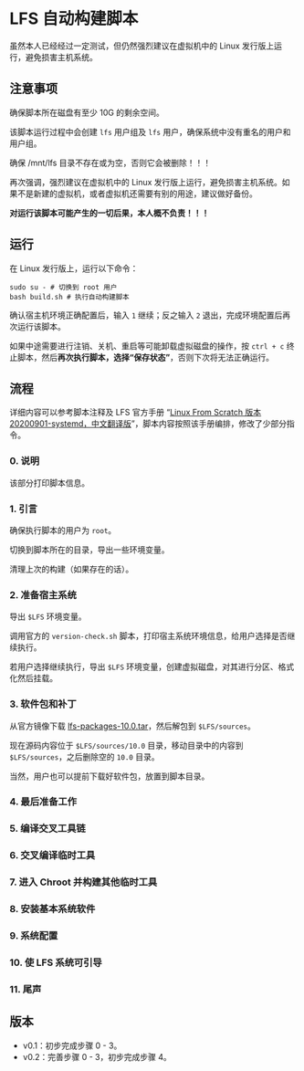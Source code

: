 # LFS 自动构建脚本

虽然本人已经经过一定测试，但仍然强烈建议在虚拟机中的 Linux 发行版上运行，避免损害主机系统。

## 注意事项

确保脚本所在磁盘有至少 10G 的剩余空间。

该脚本运行过程中会创建 `lfs` 用户组及 `lfs` 用户，确保系统中没有重名的用户和用户组。

确保 /mnt/lfs 目录不存在或为空，否则它会被删除！！！

再次强调，强烈建议在虚拟机中的 Linux 发行版上运行，避免损害主机系统。如果不是新建的虚拟机，或者虚拟机还需要有别的用途，建议做好备份。

**对运行该脚本可能产生的一切后果，本人概不负责！！！**

## 运行

在 Linux 发行版上，运行以下命令：

    sudo su - # 切换到 root 用户
    bash build.sh # 执行自动构建脚本

确认宿主机环境正确配置后，输入 `1` 继续；反之输入 `2` 退出，完成环境配置后再次运行该脚本。

如果中途需要进行注销、关机、重启等可能卸载虚拟磁盘的操作，按 `ctrl + c` 终止脚本，然后**再次执行脚本，选择“保存状态”**，否则下次将无法正确运行。

## 流程

详细内容可以参考脚本注释及 LFS 官方手册 “[Linux From Scratch 版本 20200901-systemd，中文翻译版](https://bf.mengyan1223.wang/lfs/zh_CN/10.0-systemd/)”，脚本内容按照该手册编排，修改了少部分指令。

### 0. 说明

该部分打印脚本信息。

### 1. 引言

确保执行脚本的用户为 `root`。

切换到脚本所在的目录，导出一些环境变量。

清理上次的构建（如果存在的话）。

### 2. 准备宿主系统

导出 `$LFS` 环境变量。

调用官方的 `version-check.sh` 脚本，打印宿主系统环境信息，给用户选择是否继续执行。

若用户选择继续执行，导出 `$LFS` 环境变量，创建虚拟磁盘，对其进行分区、格式化然后挂载。

### 3. 软件包和补丁

从官方镜像下载 [lfs-packages-10.0.tar](http://ftp.lfs-matrix.net/pub/lfs/lfs-packages/lfs-packages-10.0.tar)，然后解包到 `$LFS/sources`。

现在源码内容位于 `$LFS/sources/10.0` 目录，移动目录中的内容到 `$LFS/sources`，之后删除空的 `10.0` 目录。

当然，用户也可以提前下载好软件包，放置到脚本目录。

### 4. 最后准备工作

### 5. 编译交叉工具链

### 6. 交叉编译临时工具

### 7. 进入 Chroot 并构建其他临时工具

### 8. 安装基本系统软件

### 9. 系统配置

### 10. 使 LFS 系统可引导

### 11. 尾声

## 版本

- v0.1：初步完成步骤 0 - 3。
- v0.2：完善步骤 0 - 3，初步完成步骤 4。

